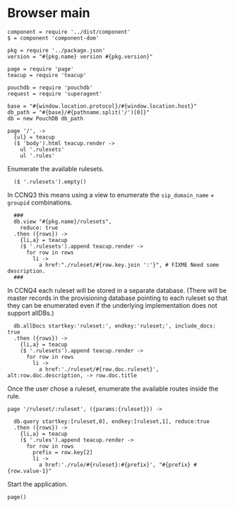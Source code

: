 Browser main
============

    component = require '../dist/component'
    $ = component 'component-dom'

    pkg = require '../package.json'
    version = "#{pkg.name} version #{pkg.version}"

    page = require 'page'
    teacup = require 'teacup'

    pouchdb = require 'pouchdb'
    request = require 'superagent'

    base = "#{window.location.protocol}/#{window.location.host}"
    db_path = "#{base}/#{pathname.split('/')[0]}"
    db = new PouchDB db_path

    page '/', ->
      {ul} = teacup
      ($ 'body').html teacup.render ->
        ul '.rulesets'
        ul '.rules'

Enumerate the available rulesets.

      ($ '.rulesets').empty()

In CCNQ3 this means using a view to enumerate the `sip_domain_name` + `groupid` combinations.

      ###
      db.view "#{pkg.name}/rulesets",
        reduce: true
      .then ({rows}) ->
        {li,a} = teacup
        ($ '.rulesets').append teacup.render ->
          for row in rows
            li ->
              a href:"./ruleset/#{row.key.join ':'}", # FIXME Need some description.
      ###

In CCNQ4 each ruleset will be stored in a separate database. (There will be master records in the provisioning database pointing to each ruleset so that they can be enumerated even if the underlying implementation does not support allDBs.)

      db.allDocs startkey:'ruleset:', endkey:'ruleset;', include_docs: true
      .then ({rows}) ->
        {li,a} = teacup
        ($ '.rulesets').append teacup.render ->
          for row in rows
            li ->
              a href:'./ruleset/#{row.doc.ruleset}', alt:row.doc.description, -> row.doc.title

Once the user chose a ruleset, enumerate the available routes inside the rule.

    page '/ruleset/:ruleset', ({params:{ruleset}}) ->

      db.query startkey:[ruleset,0], endkey:[ruleset,1], reduce:true
      .then ({rows}) ->
        {li,a} = teacup
        ($ '.rules').append teacup.render ->
          for row in rows
            prefix = row.key[2]
            li ->
              a href:'./rule/#{ruleset}:#{prefix}', "#{prefix} #{row.value-1}"

Start the application.

    page()
